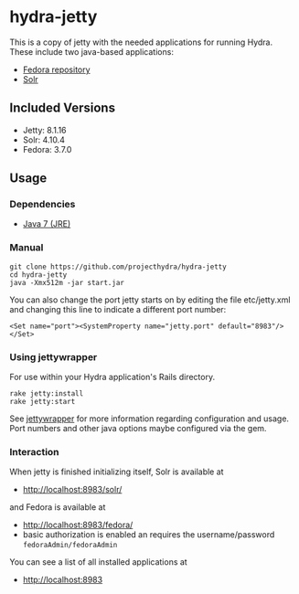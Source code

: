 # hydra-jetty

This is a copy of jetty with the needed applications for running Hydra.  These include two java-based applications:

* [Fedora repository](http://fedora-commons.org/)
* [Solr](http://lucene.apache.org/solr/)

## Included Versions

* Jetty: 8.1.16
* Solr: 4.10.4
* Fedora: 3.7.0

## Usage

### Dependencies

* [Java 7 (JRE)](https://java.com/en/download/index.jsp)

### Manual

    git clone https://github.com/projecthydra/hydra-jetty
    cd hydra-jetty
    java -Xmx512m -jar start.jar

You can also change the port jetty starts on by editing the file etc/jetty.xml and changing this line to indicate a different port number:

    <Set name="port"><SystemProperty name="jetty.port" default="8983"/></Set>

### Using jettywrapper

For use within your Hydra application's Rails directory.

    rake jetty:install
    rake jetty:start

See [jettywrapper](https://github.com/projecthydra/jettywrapper) for more information regarding configuration and usage.
Port numbers and other java options maybe configured via the gem.

### Interaction

When jetty is finished initializing itself, Solr is available at

* [http://localhost:8983/solr/](http://localhost:8983/solr/)

and Fedora is available at

* [http://localhost:8983/fedora/](http://localhost:8983/fedora/)
* basic authorization is enabled an requires the username/password `fedoraAdmin/fedoraAdmin`

You can see a list of all installed applications at

* [http://localhost:8983](http://localhost:8983)
